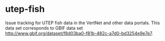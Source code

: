 # utep-fish
Issue tracking for UTEP fish data in the VertNet and other data portals. This data set corresponds to GBIF data set http://www.gbif.org/dataset/f8d03ba0-f81b-482c-a7d0-bd3254e9e7e7.
